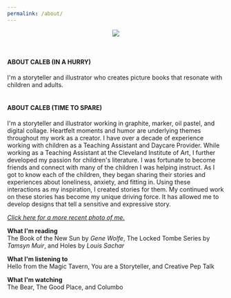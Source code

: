 ```yaml
---
permalink: /about/
---
```

<p align="center">
    <img src="/images/ChildCaleb.png" />
</p>
</br>
<h4>ABOUT CALEB (IN A HURRY)</h4>
I'm a storyteller and illustrator who creates picture books that resonate with children and adults. <br>
<br>
<h4>ABOUT CALEB (TIME TO SPARE)</h4>

I'm a storyteller and illustrator working in graphite, marker, oil pastel, and digital collage. Heartfelt moments and humor are underlying themes throughout my work as a creator. I have over a decade of experience working with children as a Teaching Assistant and Daycare Provider. While working as a Teaching Assistant at the Cleveland Institute of Art, I further developed my passion for children's literature. I was fortunate to become friends and connect with many of the children I was helping instruct. As I got to know each of the children, they began sharing their stories and experiences about loneliness, anxiety, and fitting in. Using these interactions as my inspiration, I created stories for them. My continued work on these stories has become my unique driving force. It has allowed me to develop designs that tell a sensitive and expressive story.<br>

<a href= "/current/"> *Click here for a more recent photo of me.* </a> <br>

**What I'm reading** <br>
The Book of the New Sun by *Gene Wolfe*, The Locked Tombe Series by *Tamsyn Muir*, and Holes by *Louis Sachar*
 
**What I'm listening to** <br>
Hello from the Magic Tavern, You are a Storyteller, and Creative Pep Talk
 
**What I'm watching** <br>
The Bear, The Good Place, and Columbo